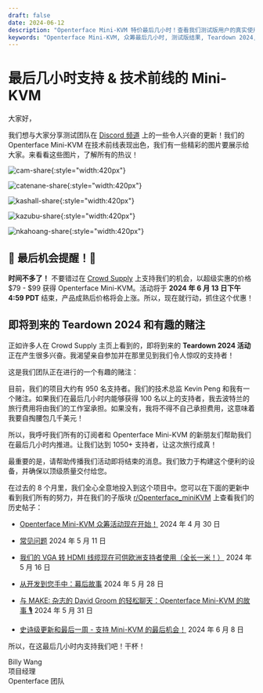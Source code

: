```yaml
---
draft: false
date: 2024-06-12
description: "Openterface Mini-KVM 特价最后几小时！查看我们测试版用户的真实使用情况、即将到来的 Teardown 2024 活动计划，以及我们达到 1050+ 支持者的历程。活动将于 6 月 13 日下午 4:59 PDT 结束 - 不要错过！"
keywords: "Openterface Mini-KVM, 众筹最后几小时, 测试版结果, Teardown 2024, 技术前线, 特价, KVM 设备, 硬件开发, 测试团队反馈, Crowd Supply 活动, 最后机会, 早期采用者价格, 科技小工具, 开源硬件"
---
```


# 最后几小时支持 & 技术前线的 Mini-KVM

大家好，

我们想与大家分享测试团队在 [Discord 频道](/discord) 上的一些令人兴奋的更新！我们的 Openterface Mini-KVM 在技术前线表现出色，我们有一些精彩的图片要展示给大家。来看看这些图片，了解所有的热议！

![cam-share](https://www.crowdsupply.com/img/bed9/41ac90fd-1074-49e0-a081-f9798610bed9/cam-share_jpg_md-xl.jpg){:style="width:420px"}

![catenane-share](https://www.crowdsupply.com/img/b9ed/4144b488-9442-44e2-9bad-f07daa56b9ed/catenane-share_jpg_gallery-lg.jpg){:style="width:420px"}

![kashall-share](https://www.crowdsupply.com/img/17f2/d5f31dbb-f51e-4813-ab79-29194ea717f2/kashall-share_jpg_gallery-lg.jpg){:style="width:420px"}

![kazubu-share](https://www.crowdsupply.com/img/23e5/6aadfd66-756d-4f42-944d-dc2e95dd23e5/kazubu-share_jpg_gallery-lg.jpg){:style="width:420px"}

![nkahoang-share](https://www.crowdsupply.com/img/50bc/6318ed70-11f6-4640-b73b-f435267950bc/nkahoang-share_jpg_gallery-lg.jpg){:style="width:420px"}

## 🚨 最后机会提醒！🚨

**时间不多了！** 不要错过在 [Crowd Supply](https://www.crowdsupply.com/techxartisan/openterface-mini-kvm) 上支持我们的机会，以超级实惠的价格 $79 - $99 获得 Openterface Mini-KVM。活动将于 **2024 年 6 月 13 日下午 4:59 PDT** 结束，产品成熟后价格将会上涨。所以，现在就行动，抓住这个优惠！

## 即将到来的 Teardown 2024 和有趣的赌注

正如许多人在 Crowd Supply 主页上看到的，即将到来的 **Teardown 2024 活动** 正在产生很多兴奋。我渴望亲自参加并在那里见到我们令人惊叹的支持者！

这是我们团队正在进行的一个有趣的赌注：

目前，我们的项目大约有 950 名支持者。我们的技术总监 Kevin Peng 和我有一个赌注。如果我们在最后几小时内能够获得 100 名以上的支持者，我去波特兰的旅行费用将由我们的工作室承担。如果没有，我将不得不自己承担费用，这意味着我要自掏腰包几千美元！

所以，我呼吁我们所有的订阅者和 Openterface Mini-KVM 的新朋友们帮助我们在最后几小时内推进。让我们达到 1050+ 支持者，让这次旅行成真！

最重要的是，请帮助传播我们活动即将结束的消息。我们致力于构建这个便利的设备，并确保以顶级质量交付给您。

在过去的 8 个月里，我们全心全意地投入到这个项目中。您可以在下面的更新中看到我们所有的努力，并在我们的子版块 [r/Openterface_miniKVM](/reddit) 上查看我们的历史帖子：

- [Openterface Mini-KVM 众筹活动现在开始！](https://www.crowdsupply.com/techxartisan/openterface-mini-kvm/updates/openterface-mini-kvm-crowdfunding-campaign-goes-live-now) 2024 年 4 月 30 日

- [常见问题](https://www.crowdsupply.com/techxartisan/openterface-mini-kvm/updates/frequently-asked-questions) 2024 年 5 月 11 日

- [我们的 VGA 转 HDMI 线缆现在可供欧洲支持者使用（全长一米！）](https://www.crowdsupply.com/techxartisan/openterface-mini-kvm/updates/our-vga-to-hdmi-cable-is-now-available-to-european-backers-and-its-a-full-meter-long) 2024 年 5 月 16 日

- [从开发到您手中：幕后故事](https://www.crowdsupply.com/techxartisan/openterface-mini-kvm/updates/from-development-to-your-hands-behind-the-scenes) 2024 年 5 月 28 日

- [与 MAKE: 杂志的 David Groom 的轻松聊天：Openterface Mini-KVM 的故事 🎙️](https://www.crowdsupply.com/techxartisan/openterface-mini-kvm/updates/casual-chat-with-david-groom-from-make-magazine-the-story-of-openterface-mini-kvm) 2024 年 5 月 31 日

- [史诗级更新和最后一周 - 支持 Mini-KVM 的最后机会！](https://www.crowdsupply.com/techxartisan/openterface-mini-kvm/updates/epic-updates-and-final-week-last-chance-to-back-mini-kvm) 2024 年 6 月 8 日

所以，在这最后几小时内支持我们吧！干杯！

Billy Wang  
项目经理  
Openterface 团队
